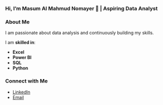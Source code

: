 ### Hi, I’m Masum Al Mahmud Nomayer 👋 | Aspiring Data Analyst 

### About Me  
I am passionate about data analysis and continuously building my skills.  

I am **skilled in**:  
- **Excel**  
- **Power BI**  
- **SQL**  
- **Python**  

### Connect with Me  
- [LinkedIn](https://linkedin.com/in/nomayer)  
- [Email](mailto:nomayer.masum@gmail.com)  



